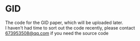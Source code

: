 # GID
The code for the GID paper, which will be uploaded later.  
I haven't had time to sort out the code recently, please contact 673953508@qq.com if you need the source code
